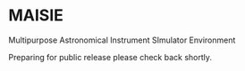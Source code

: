# MAISIE
Multipurpose Astronomical Instrument SImulator Environment

Preparing for public release please check back shortly.
